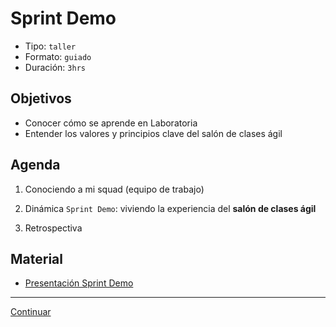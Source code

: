 # Sprint Demo
- Tipo: `taller`
- Formato: `guiado`
- Duración: `3hrs`

## Objetivos

- Conocer cómo se aprende en Laboratoria
- Entender los valores y principios clave del salón de clases ágil

## Agenda

 1. Conociendo a mi squad (equipo de trabajo)

 2. Dinámica `Sprint Demo`: viviendo la experiencia del **salón de clases ágil**

 3. Retrospectiva

## Material
 * [Presentación Sprint Demo]()

***

[Continuar](04-sprint1-kickoff.md)
